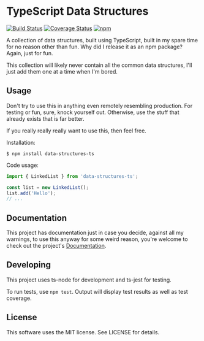 # TypeScript Data Structures

[![Build Status](https://travis-ci.com/johnbwoodruff/data-structures-ts.svg?branch=master)](https://travis-ci.com/johnbwoodruff/data-structures-ts)
[![Coverage Status](https://coveralls.io/repos/github/johnbwoodruff/data-structures-ts/badge.svg?branch=master)](https://coveralls.io/github/johnbwoodruff/data-structures-ts?branch=master)
[![npm](https://img.shields.io/npm/v/data-structures-ts.svg)](https://www.npmjs.com/package/data-structures-ts)

A collection of data structures, built using TypeScript, built in my spare time for no reason other than fun. Why did I release it as an npm package? Again, just for fun.

This collection will likely never contain all the common data structures, I'll just add them one at a time when I'm bored.

## Usage

Don't try to use this in anything even remotely resembling production. For testing or fun, sure, knock yourself out. Otherwise, use the stuff that already exists that is far better.

If you really really really want to use this, then feel free.

Installation:

```shell
$ npm install data-structures-ts
```

Code usage:

```typescript
import { LinkedList } from 'data-structures-ts';

const list = new LinkedList();
list.add('Hello');
// ...
```

## Documentation

This project has documentation just in case you decide, against all my warnings, to use this anyway for some weird reason, you're welcome to check out the project's [Documentation](https://johnbwoodruff.github.io/data-structures-ts/).

## Developing

This project uses ts-node for development and ts-jest for testing.

To run tests, use `npm test`. Output will display test results as well as test coverage.

## License

This software uses the MIT license. See LICENSE for details.
